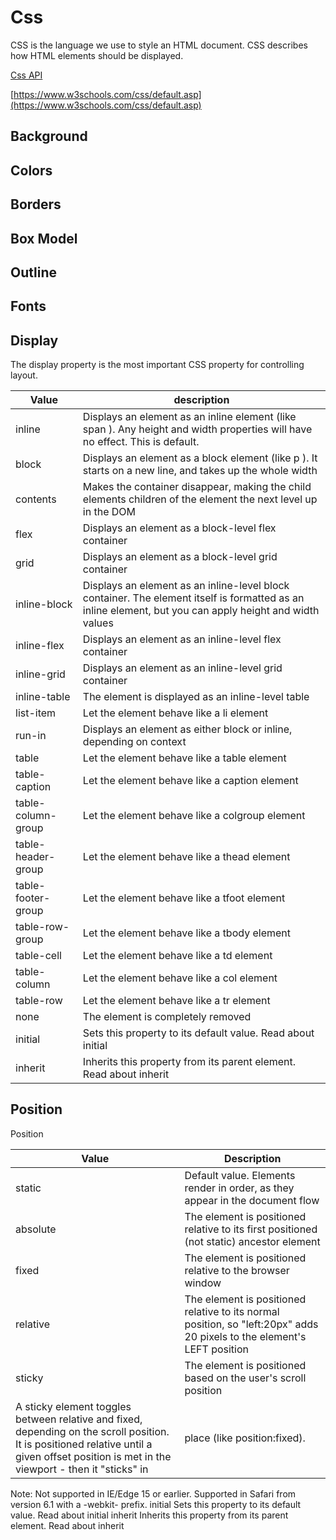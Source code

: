 # Css

CSS is the language we use to style an HTML document. CSS describes how HTML elements should be displayed.

[Css API](../Api/#overapi)

[https://www.w3schools.com/css/default.asp](https://www.w3schools.com/css/default.asp)

## Background

## Colors

## Borders

## Box Model

## Outline

## Fonts

## Display

The display property is the most important CSS property for controlling layout.

| Value              | description                                                                                                                                             |
| ------------------ | ------------------------------------------------------------------------------------------------------------------------------------------------------- |
| inline             | Displays an element as an inline element (like span ). Any height and width properties will have no effect. This is default.                            |
| block              | Displays an element as a block element (like p ). It starts on a new line, and takes up the whole width                                                 |
| contents           | Makes the container disappear, making the child elements children of the element the next level up in the DOM                                           |
| flex               | Displays an element as a block-level flex container                                                                                                     |
| grid               | Displays an element as a block-level grid container                                                                                                     |
| inline-block       | Displays an element as an inline-level block container. The element itself is formatted as an inline element, but you can apply height and width values |
| inline-flex        | Displays an element as an inline-level flex container                                                                                                   |
| inline-grid        | Displays an element as an inline-level grid container                                                                                                   |
| inline-table       | The element is displayed as an inline-level table                                                                                                       |
| list-item          | Let the element behave like a li element                                                                                                                |
| run-in             | Displays an element as either block or inline, depending on context                                                                                     |
| table              | Let the element behave like a table element                                                                                                             |
| table-caption      | Let the element behave like a caption element                                                                                                           |
| table-column-group | Let the element behave like a colgroup element                                                                                                          |
| table-header-group | Let the element behave like a thead element                                                                                                             |
| table-footer-group | Let the element behave like a tfoot element                                                                                                             |
| table-row-group    | Let the element behave like a tbody element                                                                                                             |
| table-cell         | Let the element behave like a td element                                                                                                                |
| table-column       | Let the element behave like a col element                                                                                                               |
| table-row          | Let the element behave like a tr element                                                                                                                |
| none               | The element is completely removed                                                                                                                       |
| initial            | Sets this property to its default value. Read about initial                                                                                             |
| inherit            | Inherits this property from its parent element. Read about inherit                                                                                      |

## Position

Position

| Value                                                                                                                                                                                       | Description                                                                                                             |
| ------------------------------------------------------------------------------------------------------------------------------------------------------------------------------------------- | ----------------------------------------------------------------------------------------------------------------------- |
| static                                                                                                                                                                                      | Default value. Elements render in order, as they appear in the document flow                                            |
| absolute                                                                                                                                                                                    | The element is positioned relative to its first positioned (not static) ancestor element                                |
| fixed                                                                                                                                                                                       | The element is positioned relative to the browser window                                                                |
| relative                                                                                                                                                                                    | The element is positioned relative to its normal position, so "left:20px" adds 20 pixels to the element's LEFT position |
| sticky                                                                                                                                                                                      | The element is positioned based on the user's scroll position                                                           |
| A sticky element toggles between relative and fixed, depending on the scroll position. It is positioned relative until a given offset position is met in the viewport - then it "sticks" in | place (like position:fixed).                                                                                            |

Note: Not supported in IE/Edge 15 or earlier. Supported in Safari from version 6.1 with a -webkit- prefix.
initial Sets this property to its default value. Read about initial
inherit Inherits this property from its parent element. Read about inherit
